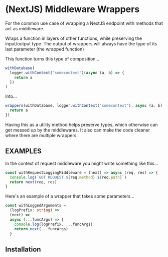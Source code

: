 # (NextJS) Middleware Wrappers

For the common use case of wrapping a NextJS endpoint with methods that act as middleware.

Wraps a function in layers of other functions, while preserving the input/output
type. The output of wrappers will always have the type of its last parameter
(the wrapped function)

This function turns this type of composition...

```ts
withDatabase(
  logger.withContext("somecontext")(async (a, b) => {
    return a
  })
)
```

Into...

```ts
wrappers(withDatabase, logger.withContext("somecontext"), async (a, b) => {
  return a
})
```

Having this as a utility method helps preserve types, which otherwise can get
messed up by the middlewares. It also can make the code cleaner where there are
multiple wrappers.

## EXAMPLES

In the context of request middleware you might write something like this...

```ts
const withRequestLoggingMiddleware = (next) => async (req, res) => {
  console.log(`GOT REQUEST ${req.method} ${req.path}`)
  return next(req, res)
}
```

Here's an example of a wrapper that takes some parameters...

```ts
const withLoggedArguments =
  (logPrefix: string) =>
  (next) =>
  async (...funcArgs) => {
    console.log(logPrefix, ...funcArgs)
    return next(...funcArgs)
  }
```

## Installation
